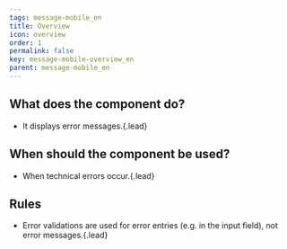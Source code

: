 ```yaml
---
tags: message-mobile_en
title: Overview
icon: overview
order: 1
permalink: false  
key: message-mobile-overview_en
parent: message-mobile_en
---
```


## What does the component do?
*   It displays error messages.{.lead}

## When should the component be used? 
*   When technical errors occur.{.lead}

## Rules 
*   Error validations are used for error entries (e.g. in the <sbb-link variant="inline" type="button" href="/en//design-system/mobile/components/text-input">input field</sbb-link>), not error messages.{.lead}
